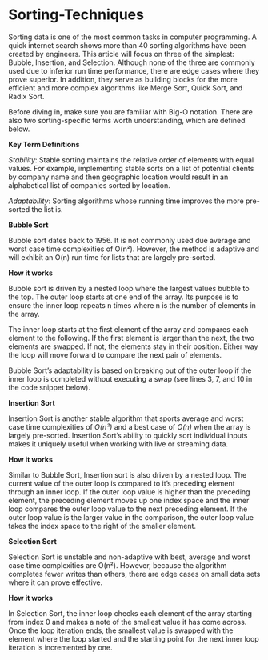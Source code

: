 # Sorting-Techniques

Sorting data is one of the most common tasks in computer programming. A quick internet search shows more than 40 sorting algorithms have been created by engineers. This article will focus on three of the simplest: Bubble, Insertion, and Selection. Although none of the three are commonly used due to inferior run time performance, there are edge cases where they prove superior. In addition, they serve as building blocks for the more efficient and more complex algorithms like Merge Sort, Quick Sort, and Radix Sort.

Before diving in, make sure you are familiar with Big-O notation. There are also two sorting-specific terms worth understanding, which are defined below.

**Key Term Definitions**

*Stability*: Stable sorting maintains the relative order of elements with equal values. For example, implementing stable sorts on a list of potential clients by company name and then geographic location would result in an alphabetical list of companies sorted by location.

*Adaptability*: Sorting algorithms whose running time improves the more pre-sorted the list is.

**Bubble Sort**

Bubble sort dates back to 1956. It is not commonly used due average and worst case time complexities of O(n²). However, the method is adaptive and will exhibit an O(n) run time for lists that are largely pre-sorted.

**How it works**

Bubble sort is driven by a nested loop where the largest values bubble to the top. The outer loop starts at one end of the array. Its purpose is to ensure the inner loop repeats n times where n is the number of elements in the array.

The inner loop starts at the first element of the array and compares each element to the following. If the first element is larger than the next, the two elements are swapped. If not, the elements stay in their position. Either way the loop will move forward to compare the next pair of elements.

Bubble Sort’s adaptability is based on breaking out of the outer loop if the inner loop is completed without executing a swap (see lines 3, 7, and 10 in the code snippet below).


**Insertion Sort**

Insertion Sort is another stable algorithm that sports average and worst case time complexities of *O(n²)* and a best case of *O(n)* when the array is largely pre-sorted. Insertion Sort’s ability to quickly sort individual inputs makes it uniquely useful when working with live or streaming data.

**How it works**

Similar to Bubble Sort, Insertion sort is also driven by a nested loop. The current value of the outer loop is compared to it’s preceding element through an inner loop. If the outer loop value is higher than the preceding element, the preceding element moves up one index space and the inner loop compares the outer loop value to the next preceding element. If the outer loop value is the larger value in the comparison, the outer loop value takes the index space to the right of the smaller element.

**Selection Sort**

Selection Sort is unstable and non-adaptive with best, average and worst case time complexities are O(n²). However, because the algorithm completes fewer writes than others, there are edge cases on small data sets where it can prove effective.

**How it works**

In Selection Sort, the inner loop checks each element of the array starting from index 0 and makes a note of the smallest value it has come across. Once the loop iteration ends, the smallest value is swapped with the element where the loop started and the starting point for the next inner loop iteration is incremented by one.
